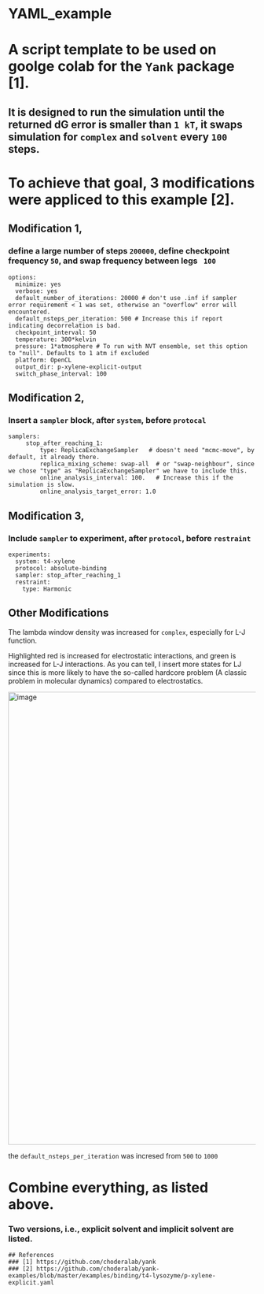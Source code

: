 # YAML_example

# A script template to be used on goolge colab for the ```Yank``` package [1].

## It is designed to run the simulation until the returned dG error is smaller than ``` 1 kT ```, it swaps simulation for ```complex``` and ```solvent``` every ```100``` steps. 

# To achieve that goal, 3 modifications were appliced to this example [2].

## Modification 1, 
### define a large number of steps ```200000```, define checkpoint frequency ``` 50 ```,  and swap frequency between legs ``` 100```

```
options:
  minimize: yes
  verbose: yes
  default_number_of_iterations: 20000 # don't use .inf if sampler error requirement < 1 was set, otherwise an "overflow" error will encountered. 
  default_nsteps_per_iteration: 500 # Increase this if report indicating decorrelation is bad.
  checkpoint_interval: 50
  temperature: 300*kelvin
  pressure: 1*atmosphere # To run with NVT ensemble, set this option to "null". Defaults to 1 atm if excluded
  platform: OpenCL
  output_dir: p-xylene-explicit-output
  switch_phase_interval: 100

```

## Modification 2, 
### Insert a ```sampler``` block, after ```system```, before ```protocal```


```
samplers:
     stop_after_reaching_1:
         type: ReplicaExchangeSampler   # doesn't need "mcmc-move", by default, it already there.
         replica_mixing_scheme: swap-all  # or "swap-neighbour", since we chose "type" as "ReplicaExchangeSampler" we have to include this.
         online_analysis_interval: 100.   # Increase this if the simulation is slow.
         online_analysis_target_error: 1.0 
```
## Modification 3, 
### Include ```sampler``` to experiment, after ```protocol```, before ```restraint```
```
experiments:
  system: t4-xylene
  protocol: absolute-binding
  sampler: stop_after_reaching_1
  restraint:
    type: Harmonic
```
## Other Modifications

The lambda window density was increased for ```complex```, especially for L-J function.

Highlighted red is increased for electrostatic interactions, and green is increased for L-J interactions. As you can tell, I insert more states for LJ since this is more likely to have the so-called hardcore problem (A classic problem in molecular dynamics) compared to electrostatics.

<img width="920" alt="image" src="https://user-images.githubusercontent.com/75652473/189067159-8a41b6a4-edb4-4dd7-966a-b63b228962e8.png">

the ```default_nsteps_per_iteration``` was incresed from ```500``` to ```1000```

# Combine everything, as listed above.
### Two versions, i.e., explicit solvent and implicit solvent are listed.


```
## References
### [1] https://github.com/choderalab/yank
### [2] https://github.com/choderalab/yank-examples/blob/master/examples/binding/t4-lysozyme/p-xylene-explicit.yaml
